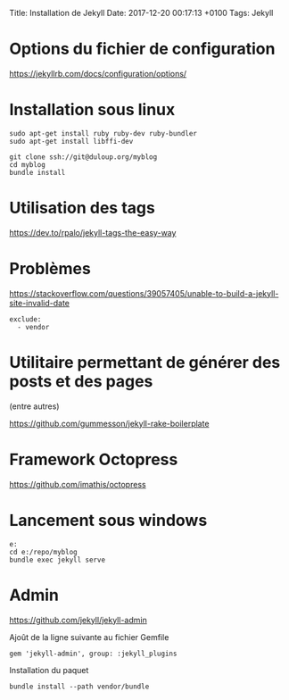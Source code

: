 Title: Installation de Jekyll
Date:   2017-12-20 00:17:13 +0100
Tags: Jekyll

# Options du fichier de configuration

<https://jekyllrb.com/docs/configuration/options/>

# Installation sous linux

```
sudo apt-get install ruby ruby-dev ruby-bundler
sudo apt-get install libffi-dev

git clone ssh://git@duloup.org/myblog
cd myblog
bundle install
```

# Utilisation des tags

<https://dev.to/rpalo/jekyll-tags-the-easy-way>


# Problèmes

<https://stackoverflow.com/questions/39057405/unable-to-build-a-jekyll-site-invalid-date>

    exclude:
      - vendor

# Utilitaire permettant de générer des posts et des pages
(entre autres)

<https://github.com/gummesson/jekyll-rake-boilerplate>

# Framework Octopress

<https://github.com/imathis/octopress>

# Lancement sous windows

```dos
e:
cd e:/repo/myblog
bundle exec jekyll serve
```

# Admin

https://github.com/jekyll/jekyll-admin

Ajoût de la ligne suivante au fichier Gemfile

`gem 'jekyll-admin', group: :jekyll_plugins`

Installation du paquet

`bundle install --path vendor/bundle`
